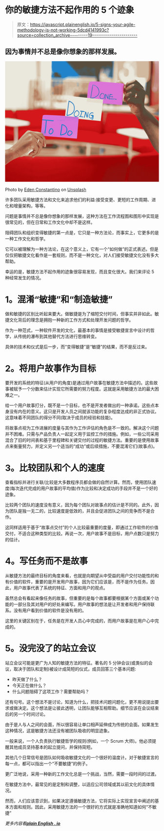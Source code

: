 # 你的敏捷方法不起作用的 5 个迹象

> 原文：<https://javascript.plainenglish.io/5-signs-your-agile-methodology-is-not-working-5dcd4141993c?source=collection_archive---------19----------------------->

## 因为事情并不总是像你想象的那样发展。

![](img/61cd9aec069665e857445feb2d22ac2f.png)

Photo by [Eden Constantino](https://unsplash.com/@edenconstantin0?utm_source=medium&utm_medium=referral) on [Unsplash](https://unsplash.com?utm_source=medium&utm_medium=referral)

许多团队采用敏捷方法和文化来追求他们的利益:接受变更、更短的工作周期、进化和增量架构，等等。

问题是事情并不总是像你想象的那样发展，这种方法在工作流程图和图形中实现是很常见的，但在日常和工作文化中却不是这样。

阻碍团队和组织变得敏捷的第一点是，它只是一种方法论，而事实上，它更多的是一种工作文化和哲学。

它可以被理解为一种方法论，在这个意义上，它有一个“如何做”的正式表述。但是仅仅把敏捷文化看作是一套规则，而不是一种文化，对人们接受敏捷文化没有多大帮助。

幸运的是，敏捷方法不起作用的迹象很容易发现，而且变化很大。我们来评论 5 种经常发生的情况。

# **1。混淆“敏捷”和“制造敏捷”**

做和敏捷的区别比听起来要大。做敏捷是为了缩短交付时间，但事实并非如此。敏捷文化背后的理念是拥抱一种新的工作方式和处理开发问题的哲学。

作为一种范式，一种软件开发的文化，最基本的事情是接受敏捷宣言中设计的哲学，从传统的瀑布到其他替代方法进行思维转变。

具体的技术和仪式是后一步，而“变得敏捷”是“敏捷”的结果，而不是反过来。

# **2。将用户故事作为目标**

要开发的系统的特征(从用户的角度)是通过用户故事在敏捷方法中描述的。这些故事被赋予一个分数来估计实现它所需要的努力程度。这就是采用敏捷方法的最大困难之一。

给一个用户故事打分，既不是一个目标，也不是开发者做出的一种承诺。这些点本身没有内在的意义。这只是开发人员之间就该功能的复杂程度达成的非正式协议。这意味着不同团队的得分不同(取决于成员的经验和技能)。

将故事点视为工作进展的度量与其作为工作评估的角色是不一致的。解决这个问题并不困难。只需与产品负责人一起定义用于监控工作的措施。例如，一些公司采用混合了旧的时间表和基于里程碑和关键交付的过程的敏捷方法。重要的是使用故事点来衡量努力，并定义另一个适当的“成功”或后续措施，不要混淆它们(故事点)。

# **3。比较团队和个人的速度**

查看指标并进行关联/比较是大多数程序员都会做的自然计算。然而，使用团队速度(每次迭代完成的用户故事的平均值)作为比较和决定成功的手段并不是一个好的迹象。

比较两个团队的速度没有意义，因为每个团队对故事点的估计是不同的。此外，因为团队是独一无二的，比较速度是低效的，并且会促进团队之间的竞争而不是合作。

这同样适用于基于“故事点交付”的个人比较最重要的度量，即通过工作软件的价值交付，不适合这种类型的比较。再说一次，用户故事不是目标，用户点数只是努力的估计。

# **4。写任务而不是故事**

从敏捷方法的最终目标的角度来看，也就是向期望从中受益的用户交付功能性的和有价值的软件，重要的是开发用户故事，因为它们应该是，而不是作为任务。因此，用户故事代表了系统的特征、方面和用户的观点。

虽然总会有看起来像任务的故事，但重要的是每个故事都要根据某个方面或某个功能的一部分及其对用户的好处来编写。用户故事的想法是让开发者和用户保持联系。没有用户看到价值的软件是没有用的。

这里的关键区别在于，任务是在开发人员心中完成的，而用户故事是在用户心中完成的。

# **5。没完没了的站立会议**

站立会议可能是更广为人知的敏捷方法的特征。著名的 5 分钟会议(或类似的会议，取决于团队和定制)被设计成简短的仪式，成员回答三个基本问题:

*   昨天做了什么？
*   今天正在做什么？
*   什么问题阻碍了这项工作？需要帮助吗？

还有句号。这个想法不是讨论，知道为什么，把技术问题问题化，更不用说提出要求或做决定。这个想法是让彼此透明，让团队能够互相帮助。细节应该在会议结束后的另一个时间讨论。

由于是人与人之间的会面，所以很容易让单口相声延伸成为传统的会面。如果发生这种情况，这是敏捷方法还没有被团队吸收的明显迹象。

一般来说，一个人负责执行敏捷哲学的规则(例如，一个 Scrum 大师)。他必须提醒其他成员坚持基本的起立提问，并保持简短。

其他几个日常信号是团队如何吸收敏捷文化的一个很好的温度计。对于敏捷宣言的每一点，都可以指出一个“不要敏捷”的例子。

更广泛地说，采用一种新的工作文化总是一个挑战，当然，需要一段时间的过渡。

在敏捷方法中，最常见的是定制和调整，以适应公司领域或其以前文化的具体情况。

然而，人们应该意识到，如果决定遵循敏捷方法，它将实际上实现宣言中阐述的基本方面和规则。因此，采用敏捷方法的一个很好的方式就是准确地知道如何“不敏捷”

*更多内容看*[***plain English . io***](http://plainenglish.io/)